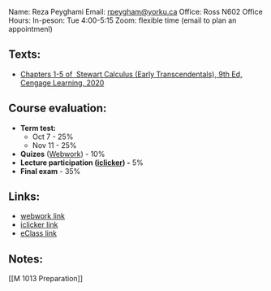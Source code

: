 Name: Reza Peyghami 
Email: rpeygham@yorku.ca
Office: Ross N602
Office Hours: 
	In-peson: Tue 4:00-5:15 
	Zoom: flexible time  (email to plan an appointmenl)

## Texts: 
- [Chapters 1-5 of  Stewart Calculus (Early Transcendentals), 9th Ed, Cengage Learning, 2020](https://www.cengage.ca/c/calculus-early-transcendentals-9e-stewart-clegg-watson/9781337613927/)
## Course evaluation:
- **Term test:** 
	- Oct 7 - 25%
	- Nov 11 - 25%
- **Quizes** ([Webwork](https://webwork.sci.yorku.ca/webwork2/MATH1013-E_F25-26))  - 10%
- **Lecture participation ([iclicker](https://student.iclicker.com/#/course/d16636c2-1414-429a-a9c7-c67816ba1f98/overview)) -** 5%
- **Final exam** - 35%

## Links:
- [webwork link](https://webwork.sci.yorku.ca/webwork2/MATH1013-E_F25-26)
- [iclicker link](https://student.iclicker.com/#/course/d16636c2-1414-429a-a9c7-c67816ba1f98/overview)
- [eClass link](https://eclass.yorku.ca/course/view.php?id=143636)
## Notes:
[[M 1013 Preparation]]
